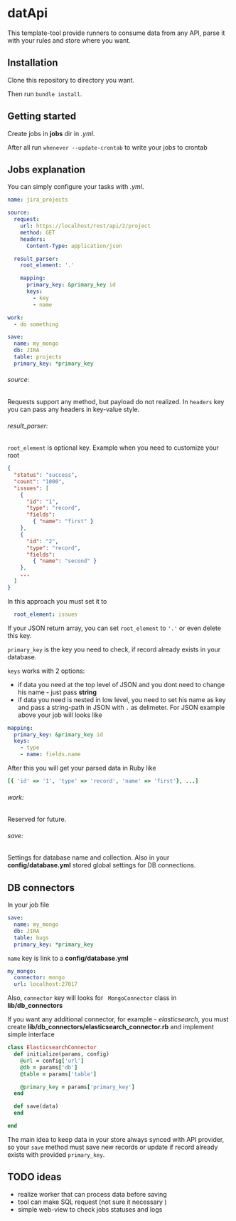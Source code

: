 # datApi

This template-tool provide runners to consume data from any API, parse it with your rules and store where you want.

## Installation
Clone this repository to directory you want.

Then run `bundle install`.

## Getting started

Create jobs in __jobs__ dir in _.yml_.

After all run
`whenever --update-crontab`
to write your jobs to crontab

## Jobs explanation
You can simply configure your tasks with _.yml_.
```yml
name: jira_projects

source:
  request:
    url: https://localhost/rest/api/2/project
    method: GET
    headers:
      Content-Type: application/json

  result_parser:
    root_element: '.'

    mapping:
      primary_key: &primary_key id
      keys:
        - key
        - name

work:
  - do something

save:
  name: my_mongo
  db: JIRA
  table: projects
  primary_key: *primary_key
```
###### source:
Requests support any method, but payload do not realized.
In `headers` key you can pass any headers in key-value style.
###### result_parser:
`root_element` is optional key. Example when you need to customize your root
```json
{
  "status": "success",
  "count": "1000",
  "issues": [ 
    { 
      "id": "1",
      "type": "record",
      "fields":
        { "name": "first" }
    },
    {
      "id": "2",
      "type": "record",
      "fields":
        { "name": "second" }
    },
    ...
  ]
}
```
In this approach you must set it to
```yml
  root_element: issues
```

If your JSON return array, you can set `root_element` to `'.'` or even delete this key.

`primary_key` is the key you need to check, if record already exists in your database.

`keys` works with 2 options:
* if data you need at the top level of JSON and you dont need to change his name - just pass __string__
* if data you need is nested in low level, you need to set his name as key and pass a string-path in JSON with `.` as delimeter. For JSON example above your job will looks like
```yml
mapping:
  primary_key: &primary_key id
  keys:
    - type
    - name: fields.name

```
After this you will get your parsed data in Ruby like
```ruby
[{ 'id' => '1', 'type' => 'record', 'name' => 'first'}, ...]
```


###### work:
Reserved for future.
###### save:
Settings for database name and collection.
Also in your __config/database.yml__ stored global settings for DB connections.


## DB connectors

In your job file
```yaml
save:
  name: my_mongo
  db: JIRA
  table: bugs
  primary_key: *primary_key
```
`name` key is link to a __config/database.yml__

```yml
my_mongo:
  connector: mongo
  url: localhost:27017
```
Also, `connector` key will looks for ` MongoConnector` class in __lib/db_connectors__

If you want any additional connector, for example - _elasticsearch_, you must create __lib/db_connectors/elasticsearch_connector.rb__ and implement simple interface
```ruby
class ElasticsearchConnector
  def initialize(params, config)
    @url = config['url']
    @db = params['db']
    @table = params['table']

    @primary_key = params['primary_key']
  end

  def save(data)
  end

end
```
The main idea to keep data in your store always synced with API provider, so your `save` method must save new records or update if record already exists with provided `primary_key`.


## TODO ideas
* realize worker that can process data before saving
* tool can make SQL request (not sure it necessary )
* simple web-view to check jobs statuses and logs
